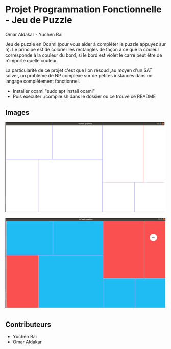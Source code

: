 Projet Programmation Fonctionnelle - Jeu de Puzzle
=================================

Omar Aldakar - Yuchen Bai

Jeu de puzzle en Ocaml  (pour vous aider à compléter le puzzle appuyez sur h). Le principe est de colorier les rectangles de façon à ce que la couleur corresponde à la couleur du bord, si le bord est violet le carré peut être de n'importe quelle couleur. 

La particularité de ce projet c'est que l'on résoud ,au moyen d'un SAT solver, un problème de NP complexe sur de petites instances dans un langage complètement fonctionnel. 
 
- Installer ocaml "sudo apt install ocaml"
- Puis exécuter ./compile.sh dans le dossier ou ce trouve ce README

## Images

![Puzzle image 1](puzzle1.PNG)

![Puzzle image 1](puzzle2.PNG)

## Contributeurs 
 
- Yuchen Bai
- Omar Aldakar

